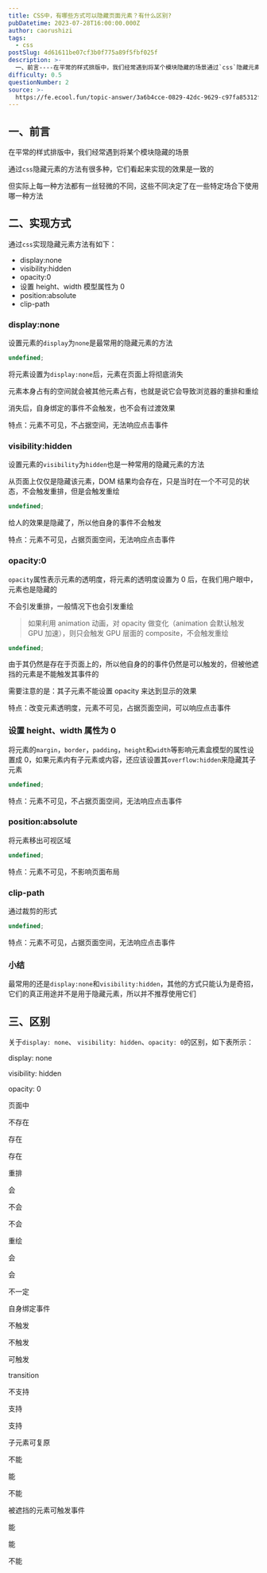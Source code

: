 ```yaml
---
title: CSS中，有哪些方式可以隐藏页面元素？有什么区别?
pubDatetime: 2023-07-28T16:00:00.000Z
author: caorushizi
tags:
  - css
postSlug: 4d61611be07cf3b0f775a89f5fbf025f
description: >-
  一、前言----在平常的样式排版中，我们经常遇到将某个模块隐藏的场景通过`css`隐藏元素的方法有很多种，它们看起来实现的效果是一致的但实际上每一种方法都有一丝轻微的不同，这些不同决定了在一些特定场合
difficulty: 0.5
questionNumber: 2
source: >-
  https://fe.ecool.fun/topic-answer/3a6b4cce-0829-42dc-9629-c97fa85312f0?orderBy=updateTime&order=desc&tagId=11
---
```


## 一、前言

在平常的样式排版中，我们经常遇到将某个模块隐藏的场景

通过`css`隐藏元素的方法有很多种，它们看起来实现的效果是一致的

但实际上每一种方法都有一丝轻微的不同，这些不同决定了在一些特定场合下使用哪一种方法

## 二、实现方式

通过`css`实现隐藏元素方法有如下：

- display:none
- visibility:hidden
- opacity:0
- 设置 height、width 模型属性为 0
- position:absolute
- clip-path

### display:none

设置元素的`display`为`none`是最常用的隐藏元素的方法

```typescript
undefined;
```

将元素设置为`display:none`后，元素在页面上将彻底消失

元素本身占有的空间就会被其他元素占有，也就是说它会导致浏览器的重排和重绘

消失后，自身绑定的事件不会触发，也不会有过渡效果

特点：元素不可见，不占据空间，无法响应点击事件

### visibility:hidden

设置元素的`visibility`为`hidden`也是一种常用的隐藏元素的方法

从页面上仅仅是隐藏该元素，DOM 结果均会存在，只是当时在一个不可见的状态，不会触发重排，但是会触发重绘

```typescript
undefined;
```

给人的效果是隐藏了，所以他自身的事件不会触发

特点：元素不可见，占据页面空间，无法响应点击事件

### opacity:0

`opacity`属性表示元素的透明度，将元素的透明度设置为 0 后，在我们用户眼中，元素也是隐藏的

不会引发重排，一般情况下也会引发重绘

> 如果利用 animation 动画，对 opacity 做变化（animation 会默认触发 GPU 加速），则只会触发 GPU 层面的 composite，不会触发重绘

```typescript
undefined;
```

由于其仍然是存在于页面上的，所以他自身的的事件仍然是可以触发的，但被他遮挡的元素是不能触发其事件的

需要注意的是：其子元素不能设置 opacity 来达到显示的效果

特点：改变元素透明度，元素不可见，占据页面空间，可以响应点击事件

### 设置 height、width 属性为 0

将元素的`margin`，`border`，`padding`，`height`和`width`等影响元素盒模型的属性设置成 0，如果元素内有子元素或内容，还应该设置其`overflow:hidden`来隐藏其子元素

```typescript
undefined;
```

特点：元素不可见，不占据页面空间，无法响应点击事件

### position:absolute

将元素移出可视区域

```typescript
undefined;
```

特点：元素不可见，不影响页面布局

### clip-path

通过裁剪的形式

```typescript
undefined;
```

特点：元素不可见，占据页面空间，无法响应点击事件

### 小结

最常用的还是`display:none`和`visibility:hidden`，其他的方式只能认为是奇招，它们的真正用途并不是用于隐藏元素，所以并不推荐使用它们

## 三、区别

关于`display: none`、 `visibility: hidden`、`opacity: 0`的区别，如下表所示：

display: none

visibility: hidden

opacity: 0

页面中

不存在

存在

存在

重排

会

不会

不会

重绘

会

会

不一定

自身绑定事件

不触发

不触发

可触发

transition

不支持

支持

支持

子元素可复原

不能

能

不能

被遮挡的元素可触发事件

能

能

不能
